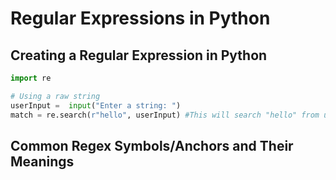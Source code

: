 # **Regular Expressions in Python**

## **Creating a Regular Expression in Python**

```python
import re

# Using a raw string
userInput =  input("Enter a string: ")
match = re.search(r"hello", userInput) #This will search "hello" from userInput
```

## **Common Regex Symbols/Anchors and Their Meanings**
